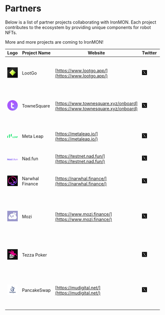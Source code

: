 # Partners

Below is a list of partner projects collaborating with IronMON. 
Each project contributes to the ecosystem by providing unique components for robot NFTs.

More and more projects are coming to IronMON!

| Logo | Project Name | Website | Twitter | Discord | Description |
|------|--------------|---------|---------|---------|-------------|
| ![LootGo Logo](/img/lootgo-logo.png) | LootGo | [https://www.lootgo.app/](https://www.lootgo.app/) | <a href="https://x.com/lootgo_official"><img src="./img/x-logo.png" width="16" height="16" alt="Twitter Icon"></a> | <a href="https://discord.gg/JPGuznqJf2"><img src="./img/discord-logo.png" width="16" height="16" alt="Discord Icon"></a> | Walk, earn, and hunt for treasures in this free mobile game |
| ![TowneSquare Logo](/img/townesquare-logo.jpg) | TowneSquare | [https://www.townesquare.xyz/onboard](https://www.townesquare.xyz/onboard) | <a href="https://x.com/TowneSquarexyz"><img src="./img/x-logo.png" width="16" height="16" alt="Twitter Icon"></a> | <a href="https://discord.gg/townesquare"><img src="./img/discord-logo.png" width="16" height="16" alt="Discord Icon"></a> | Powering cross-app experiences with next-gen dApp abstraction |
| ![Meta Leap Logo](/img/metaleap-logo.png) | Meta Leap | [https://metaleap.io/](https://metaleap.io/) | <a href="https://x.com/MetaLeap_io"><img src="./img/x-logo.png" width="16" height="16" alt="Twitter Icon"></a> | <a href="https://discord.gg/tNAFtgMy"><img src="./img/discord-logo.png" width="16" height="16" alt="Discord Icon"></a> | The first plug-and-play AI gaming solution |
| ![Nad.fun Logo](/img/naddotfun-logo.png) | Nad.fun | [https://testnet.nad.fun/](https://testnet.nad.fun/) | <a href="https://x.com/naddotfun"><img src="./img/x-logo.png" width="16" height="16" alt="Twitter Icon"></a> | | Social memecoin playground |
| ![Narwhal Finance Logo](/img/narwhal-logo.png) | Narwhal Finance | [https://narwhal.finance/](https://narwhal.finance/) | <a href="https://x.com/Narwhal_Finance"><img src="./img/x-logo.png" width="16" height="16" alt="Twitter Icon"></a> | <a href="https://discord.com/invite/bzTQuxr3ME"><img src="./img/discord-logo.png" width="16" height="16" alt="Discord Icon"></a> | AI-driven trading meets gamified glory|
| ![Mozi Logo](/img/mozi-logo.png) | Mozi | [https://www.mozi.finance/](https://www.mozi.finance/) | <a href="https://x.com/mozifinance"><img src="./img/x-logo.png" width="16" height="16" alt="Twitter Icon"></a> | <a href="https://discord.com/invite/XwzKeAj3tJ"><img src="./img/discord-logo.png" width="16" height="16" alt="Discord Icon"></a> | AI-powered social trading on Monad. Trade smarter, connect deeper |
| ![Tezza Poker Logo](/img/tezzapoker-logo.png) | Tezza Poker |  | <a href="https://x.com/TezzaPoker"><img src="./img/x-logo.png" width="16" height="16" alt="Twitter Icon"></a> | <a href="discord.gg/TezzaPoker"><img src="./img/discord-logo.png" width="16" height="16" alt="Discord Icon"></a>  | Play, Earn, Connect – the future of social poker starts here |
| ![MuDigital Logo](/img/MuDigital-logo.jpg) | PancakeSwap | [https://mudigital.net/](https://mudigital.net/) | <a href="https://x.com/MuDigitalHQ"><img src="./img/x-logo.png" width="16" height="16" alt="Twitter Icon"></a> | <a href="https://discord.com/invite/MuDigital"><img src="./img/discord-logo.png" width="16" height="16" alt="Discord Icon"></a> | RWA on Monad. Earn rewards, join the Yield Mu-vement |